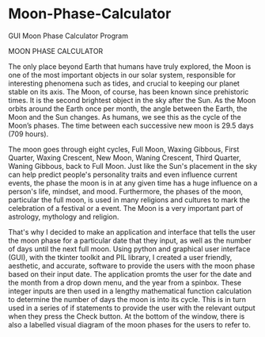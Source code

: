 # Moon-Phase-Calculator
GUI Moon Phase Calculator Program

MOON PHASE CALCULATOR

The only place beyond Earth that humans have truly explored, the Moon is one of the most important objects in our solar system,
responsible for interesting phenomena such as tides, and crucial to keeping our planet stable on its axis. The Moon, of course, 
has been known since prehistoric times. It is the second brightest object in the sky after the Sun. As the Moon orbits around 
the Earth once per month, the angle between the Earth, the Moon and the Sun changes. As humans, we see this as the cycle of the 
Moon’s phases. The time between each successive new moon is 29.5 days (709 hours).

The moon goes through eight cycles, Full Moon, Waxing Gibbous, First Quarter, Waxing Crescent, New Moon, Waning Crescent, Third
Quarter, Waning Gibbous, back to Full Moon. Just like the Sun's placement in the sky can help predict people's personality
traits and even influence current events, the phase the moon is in at any given time has a huge influence on a person's life,
mindset, and mood. Furthermore, the phases of the moon, particular the full moon, is used in many religions and cultures to
mark the celebration of a festival or a event. The Moon is a very important part of astrology, mythology and religion.

That's why I decided to make an application and interface that tells the user the moon phase for a particular date that they input,
as well as the number of days until the next full moon. Using python and graphical user interface (GUI), with the tkinter toolkit
and PIL library, I created a user friendly, aesthetic, and accurate, software to provide the users with the moon phase based on
their input date. The application promts the user for the date and the month from a drop down menu, and the year from a spinbox.
These integer inputs are then used in a lengthy mathematical function calculation to determine the number of days the moon is into
its cycle. This is in turn used in a series of if statements to provide the user with the relevant output when they press the
Check button. At the bottom of the window, there is also a labelled visual diagram of the moon phases for the users to refer to.
